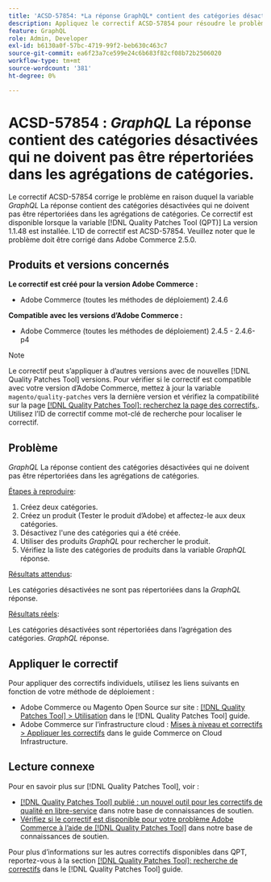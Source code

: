 ```yaml
---
title: 'ACSD-57854: *La réponse GraphQL* contient des catégories désactivées qui ne doivent pas être répertoriées dans les agrégations de catégories'
description: Appliquez le correctif ACSD-57854 pour résoudre le problème Adobe Commerce en raison duquel la réponse *GraphQL* contient des catégories désactivées qui ne doivent pas être répertoriées dans les agrégations de catégories.
feature: GraphQL
role: Admin, Developer
exl-id: b6130a0f-57bc-4719-99f2-beb630c463c7
source-git-commit: ea6f23a7ce599e24c6b683f82cf08b72b2506020
workflow-type: tm+mt
source-wordcount: '381'
ht-degree: 0%

---
```


# ACSD-57854 : *GraphQL* La réponse contient des catégories désactivées qui ne doivent pas être répertoriées dans les agrégations de catégories.

Le correctif ACSD-57854 corrige le problème en raison duquel la variable *GraphQL* La réponse contient des catégories désactivées qui ne doivent pas être répertoriées dans les agrégations de catégories. Ce correctif est disponible lorsque la variable [!DNL Quality Patches Tool (QPT)] La version 1.1.48 est installée. L’ID de correctif est ACSD-57854. Veuillez noter que le problème doit être corrigé dans Adobe Commerce 2.5.0.

## Produits et versions concernés

**Le correctif est créé pour la version Adobe Commerce :**

* Adobe Commerce (toutes les méthodes de déploiement) 2.4.6

**Compatible avec les versions d’Adobe Commerce :**

* Adobe Commerce (toutes les méthodes de déploiement) 2.4.5 - 2.4.6-p4

>[!NOTE]
>
>Le correctif peut s’appliquer à d’autres versions avec de nouvelles [!DNL Quality Patches Tool] versions. Pour vérifier si le correctif est compatible avec votre version d’Adobe Commerce, mettez à jour la variable `magento/quality-patches` vers la dernière version et vérifiez la compatibilité sur la page [[!DNL Quality Patches Tool]: recherchez la page des correctifs.](https://experienceleague.adobe.com/tools/commerce-quality-patches/index.html). Utilisez l’ID de correctif comme mot-clé de recherche pour localiser le correctif.

## Problème

*GraphQL* La réponse contient des catégories désactivées qui ne doivent pas être répertoriées dans les agrégations de catégories.

<u>Étapes à reproduire</u>:

1. Créez deux catégories.
1. Créez un produit (Tester le produit d’Adobe) et affectez-le aux deux catégories.
1. Désactivez l&#39;une des catégories qui a été créée.
1. Utiliser des produits *GraphQL* pour rechercher le produit.
1. Vérifiez la liste des catégories de produits dans la variable *GraphQL* réponse.

<u>Résultats attendus</u>:

Les catégories désactivées ne sont pas répertoriées dans la *GraphQL* réponse.

<u>Résultats réels</u>:

Les catégories désactivées sont répertoriées dans l’agrégation des catégories. *GraphQL* réponse.

## Appliquer le correctif

Pour appliquer des correctifs individuels, utilisez les liens suivants en fonction de votre méthode de déploiement :

* Adobe Commerce ou Magento Open Source sur site : [[!DNL Quality Patches Tool] > Utilisation](https://experienceleague.adobe.com/docs/commerce-operations/tools/quality-patches-tool/usage.html) dans le [!DNL Quality Patches Tool] guide.
* Adobe Commerce sur l’infrastructure cloud : [Mises à niveau et correctifs > Appliquer les correctifs](https://experienceleague.adobe.com/docs/commerce-cloud-service/user-guide/develop/upgrade/apply-patches.html) dans le guide Commerce on Cloud Infrastructure.

## Lecture connexe

Pour en savoir plus sur [!DNL Quality Patches Tool], voir :

* [[!DNL Quality Patches Tool] publié : un nouvel outil pour les correctifs de qualité en libre-service](/help/announcements/adobe-commerce-announcements/magento-quality-patches-released-new-tool-to-self-serve-quality-patches.md) dans notre base de connaissances de soutien.
* [Vérifiez si le correctif est disponible pour votre problème Adobe Commerce à l’aide de [!DNL Quality Patches Tool]](/help/support-tools/patches-available-in-qpt-tool/check-patch-for-magento-issue-with-magento-quality-patches.md) dans notre base de connaissances de soutien.

Pour plus d’informations sur les autres correctifs disponibles dans QPT, reportez-vous à la section [[!DNL Quality Patches Tool]: recherche de correctifs](https://experienceleague.adobe.com/tools/commerce-quality-patches/index.html) dans le [!DNL Quality Patches Tool] guide.
